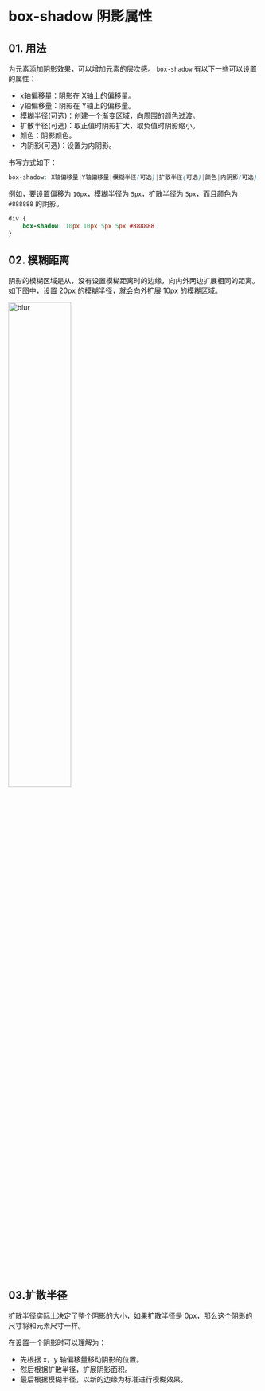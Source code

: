 # box-shadow 阴影属性

## 01. 用法
为元素添加阴影效果，可以增加元素的层次感。
`box-shadow` 有以下一些可以设置的属性：

- x轴偏移量：阴影在 X轴上的偏移量。
- y轴偏移量：阴影在 Y轴上的偏移量。
- 模糊半径(可选)：创建一个渐变区域，向周围的颜色过渡。
- 扩散半径(可选)：取正值时阴影扩大，取负值时阴影缩小。
- 颜色：阴影颜色。
- 内阴影(可选)：设置为内阴影。

书写方式如下：
```css
box-shadow: X轴偏移量|Y轴偏移量|模糊半径(可选)|扩散半径(可选)|颜色|内阴影(可选)
```

例如，要设置偏移为 `10px`，模糊半径为 `5px`，扩散半径为 `5px`，而且颜色为 `#888888` 的阴影。
```css
div {
    box-shadow: 10px 10px 5px 5px #888888
}
```



## 02. 模糊距离
阴影的模糊区域是从，没有设置模糊距离时的边缘，向内外两边扩展相同的距离。如下图中，设置 20px 的模糊半径，就会向外扩展 10px 的模糊区域。

<img src="https://p9-juejin.byteimg.com/tos-cn-i-k3u1fbpfcp/f6e8fc637b3c4869a10ebe7a1b46267e~tplv-k3u1fbpfcp-watermark.awebp" alt="blur" width="50%" />




## 03.扩散半径
扩散半径实际上决定了整个阴影的大小，如果扩散半径是 0px，那么这个阴影的尺寸将和元素尺寸一样。

在设置一个阴影时可以理解为：

- 先根据 x，y 轴偏移量移动阴影的位置。
- 然后根据扩散半径，扩展阴影面积。
- 最后根据模糊半径，以新的边缘为标准进行模糊效果。